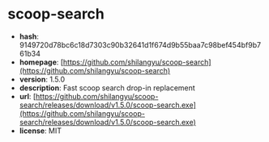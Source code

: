# scoop-search

- **hash**: 9149720d78bc6c18d7303c90b32641d1f674d9b55baa7c98bef454bf9b761b34
- **homepage**: [https://github.com/shilangyu/scoop-search](https://github.com/shilangyu/scoop-search)
- **version**: 1.5.0
- **description**: Fast scoop search drop-in replacement
- **url**: [https://github.com/shilangyu/scoop-search/releases/download/v1.5.0/scoop-search.exe](https://github.com/shilangyu/scoop-search/releases/download/v1.5.0/scoop-search.exe)
- **license**: MIT


